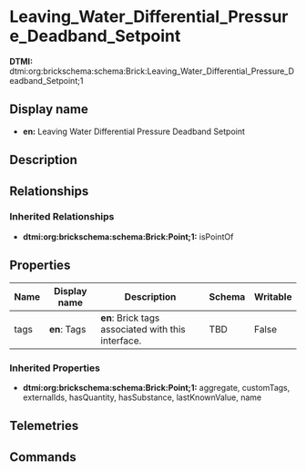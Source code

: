 # Leaving_Water_Differential_Pressure_Deadband_Setpoint
**DTMI:** dtmi:org:brickschema:schema:Brick:Leaving_Water_Differential_Pressure_Deadband_Setpoint;1
## Display name
- **en:** Leaving Water Differential Pressure Deadband Setpoint
## Description
## Relationships
### Inherited Relationships
* **dtmi:org:brickschema:schema:Brick:Point;1:** isPointOf
## Properties
|Name|Display name|Description|Schema|Writable|
|-|-|-|-|-|
|tags|**en**: Tags|**en**: Brick tags associated with this interface.|TBD|False|
### Inherited Properties
* **dtmi:org:brickschema:schema:Brick:Point;1:** aggregate, customTags, externalIds, hasQuantity, hasSubstance, lastKnownValue, name
## Telemetries
## Commands
